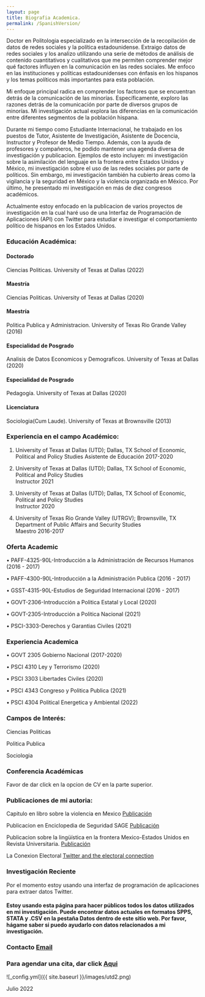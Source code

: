 ```yaml
---
layout: page
title: Biografia Academica.
permalink: /SpanishVersion/
---
```


Doctor en Politologia especializado en la intersección de la recopilación de datos de redes sociales y la política estadounidense. Extraigo datos de redes sociales y los analizo utilizando una serie de métodos de análisis de contenido cuantitativos y cualitativos que me permiten comprender mejor qué factores influyen en la comunicación en las redes sociales. Me enfoco en las instituciones y políticas estadounidenses con énfasis en los hispanos y los temas políticos más importantes para esta población.

Mi enfoque principal radica en comprender los factores que se encuentran detrás de la comunicación de las minorías. Específicamente, exploro las razones detrás de la comunicación por parte de diversos grupos de minorías. Mi investigación actual explora las diferencias en la comunicación entre diferentes segmentos de la población hispana.

Durante mi tiempo como Estudiante Internacional, he trabajado en los puestos de Tutor, Asistente de Investigación, Asistente de Docencia, Instructor y Profesor de Medio Tiempo. Además, con la ayuda de profesores y compañeros, he podido mantener una agenda diversa de investigación y publicacion. Ejemplos de esto incluyen: mi investigación sobre la asimilación del lenguaje en la frontera entre Estados Unidos y México, mi investigación sobre el uso de las redes sociales por parte de políticos. Sin embargo, mi investigación también ha cubierto áreas como la vigilancia y la seguridad en México y la violencia organizada en México.
Por último, he presentado mi investigación en más de diez congresos académicos.

Actualmente estoy enfocado en la publicacion de varios proyectos de investigación en la cual haré uso de una Interfaz de Programación de Aplicaciones (API) con Twitter para estudiar e investigar el comportamiento político de hispanos en los Estados Unidos.


### Educación Académica:

#### Doctorado
Ciencias Politicas. University of Texas at Dallas (2022)

#### Maestría
Ciencias Politicas. University of Texas at Dallas (2020)

#### Maestría
Politica Publica y Administracion. University of Texas Rio Grande Valley (2016)

#### Especialidad de Posgrado
Analisis de Datos Economicos y Demograficos. University of Texas at Dallas (2020)

#### Especialidad de Posgrado
Pedagogía. University of Texas at Dallas (2020)

#### Licenciatura
Sociologia(Cum Laude). University of Texas at Brownsville (2013)

### Experiencia en el campo Académico:

1. University of Texas at Dallas (UTD); Dallas, TX School of Economic, Political and Policy Studies
Asistente de Educación    2017-2020
 
2. University of Texas at Dallas (UTD); Dallas, TX School of Economic, Political and Policy Studies          
Instructor         2021

3. University of Texas at Dallas (UTD); Dallas, TX School of Economic, Political and Policy Studies          
Instructor         2020 
 
4. University of Texas Rio Grande Valley (UTRGV); Brownsville, TX Department of Public Affairs and Security Studies  
Maestro         2016-2017 
 
### Oferta Academic

• PAFF-4325-90L-Introducción a la Administración de Recursos Humanos  (2016 - 2017) 

• PAFF-4300-90L-Introducción a la Administración Publica              (2016 - 2017) 

• GSST-4315-90L-Estudios de Seguridad Internacional                   (2016 - 2017) 

• GOVT-2306-Introducción a Politica Estatal y Local                   (2020) 

• GOVT-2305-Introducción a Politica Nacional                          (2021) 

• PSCI-3303-Derechos y Garantias Civiles                              (2021) 


### Experiencia Academica

• GOVT 2305 Gobierno Nacional                (2017-2020)

• PSCI 4310 Ley y Terrorismo                 (2020) 

• PSCI 3303 Libertades Civiles               (2020) 

• PSCI 4343 Congreso y Politica Publica      (2021) 

• PSCI 4304 Political Energetica y Ambiental (2022)


### Campos de Interés:
Ciencias Politicas 

Politica Publica

Sociologia

### Conferencia Académicas
Favor de dar click en la opcion de CV en la parte superior.

### Publicaciones de mi autoria:

Capitulo en libro sobre la violencia en Mexico
[Publicación](https://read.amazon.com/kp/embed?asin=B07S5XFNKP&preview=newtab&linkCode=kpe&ref_=cm_sw_r_kb_dp_X2NuFbJJZDT1A)

Publicacion en Enciclopedia de Seguridad SAGE
[Publicación](/images/MexicoSagePublication.pdf)

Publicacion sobre la lingüística en la frontera Mexico-Estados Unidos en Revista Universitaria. 
[Publicación](/images/SpanishSpeakingInstitutionsandLanguageAssimilationintheRioGrandeValley.pdf)

La Conexion Electoral
[Twitter and the electoral connection](/images/Twitterandtheelectoralconnection.pdf)

### Investigación Reciente
Por el momento estoy usando una interfaz de programación de aplicaciones para extraer datos Twitter.




#### Estoy usando esta página para hacer públicos todos los datos utilizados en mi investigación. Puede encontrar datos actuales en formatos SPPS, STATA y .CSV en la pestaña Datos dentro de este sitio web. Por favor, hágame saber si puedo ayudarlo con datos relacionados a mi investigación.

### Contacto [Email](mailto:carlos.gutierrez01@utrgv.edu)
### Para agendar una cita, dar click [Aqui](https://calendly.com/cxg172030/meetcarlos)


![_config.yml]({{ site.baseurl }}/images/utd2.png)

Julio 2022

